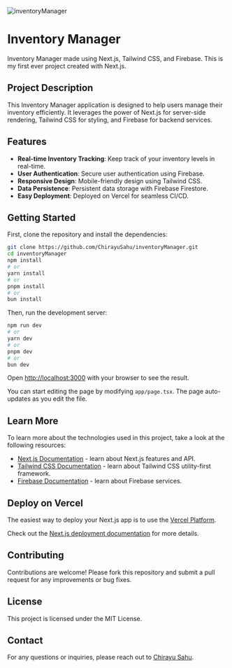 
<img src="https://socialify.git.ci/ChirayuSahu/inventoryManager/image?font=Inter&language=1&name=1&owner=1&pattern=Plus&stargazers=1&theme=Dark" alt="inventoryManager" />

# Inventory Manager

Inventory Manager made using Next.js, Tailwind CSS, and Firebase. This is my first ever project created with Next.js.

## Project Description

This Inventory Manager application is designed to help users manage their inventory efficiently. It leverages the power of Next.js for server-side rendering, Tailwind CSS for styling, and Firebase for backend services.

## Features

- **Real-time Inventory Tracking**: Keep track of your inventory levels in real-time.
- **User Authentication**: Secure user authentication using Firebase.
- **Responsive Design**: Mobile-friendly design using Tailwind CSS.
- **Data Persistence**: Persistent data storage with Firebase Firestore.
- **Easy Deployment**: Deployed on Vercel for seamless CI/CD.

## Getting Started

First, clone the repository and install the dependencies:

```bash
git clone https://github.com/ChirayuSahu/inventoryManager.git
cd inventoryManager
npm install
# or
yarn install
# or
pnpm install
# or
bun install
```

Then, run the development server:

```bash
npm run dev
# or
yarn dev
# or
pnpm dev
# or
bun dev
```

Open [http://localhost:3000](http://localhost:3000) with your browser to see the result.

You can start editing the page by modifying `app/page.tsx`. The page auto-updates as you edit the file.

## Learn More

To learn more about the technologies used in this project, take a look at the following resources:

- [Next.js Documentation](https://nextjs.org/docs) - learn about Next.js features and API.
- [Tailwind CSS Documentation](https://tailwindcss.com/docs) - learn about Tailwind CSS utility-first framework.
- [Firebase Documentation](https://firebase.google.com/docs) - learn about Firebase services.

## Deploy on Vercel

The easiest way to deploy your Next.js app is to use the [Vercel Platform](https://vercel.com/new?utm_medium=default-template&filter=next.js&utm_source=create-next-app&utm_campaign=create-next-app).

Check out the [Next.js deployment documentation](https://nextjs.org/docs/app/building-your-application/deploying) for more details.

## Contributing

Contributions are welcome! Please fork this repository and submit a pull request for any improvements or bug fixes.

## License

This project is licensed under the MIT License.

## Contact

For any questions or inquiries, please reach out to [Chirayu Sahu](https://github.com/ChirayuSahu).
